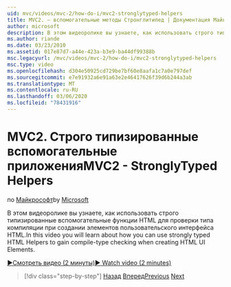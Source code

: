 ```yaml
---
uid: mvc/videos/mvc-2/how-do-i/mvc2-stronglytyped-helpers
title: MVC2. — вспомогательные методы Стронглитипед | Документация Майкрософт
author: microsoft
description: В этом видеоролике вы узнаете, как использовать строго типизированные вспомогательные функции HTML для проверки типа компиляции при создании элементов пользовательского интерфейса HTML.
ms.author: riande
ms.date: 03/23/2010
ms.assetid: 017e87d7-a44e-423a-b3e9-ba44df99388b
msc.legacyurl: /mvc/videos/mvc-2/how-do-i/mvc2-stronglytyped-helpers
msc.type: video
ms.openlocfilehash: d304e50925cd729be7bf60e8aafa1c7a0e797def
ms.sourcegitcommit: e7e91932a6e91a63e2e46417626f39d6b244a3ab
ms.translationtype: MT
ms.contentlocale: ru-RU
ms.lasthandoff: 03/06/2020
ms.locfileid: "78431916"
---
```

# <a name="mvc2---stronglytyped-helpers"></a><span data-ttu-id="422b2-103">MVC2. Строго типизированные вспомогательные приложения</span><span class="sxs-lookup"><span data-stu-id="422b2-103">MVC2 - StronglyTyped Helpers</span></span>

<span data-ttu-id="422b2-104">по [Майкрософт](https://github.com/microsoft)</span><span class="sxs-lookup"><span data-stu-id="422b2-104">by [Microsoft](https://github.com/microsoft)</span></span>

<span data-ttu-id="422b2-105">В этом видеоролике вы узнаете, как использовать строго типизированные вспомогательные функции HTML для проверки типа компиляции при создании элементов пользовательского интерфейса HTML.</span><span class="sxs-lookup"><span data-stu-id="422b2-105">In this video you will learn about how you can use strongly typed HTML Helpers to gain compile-type checking when creating HTML UI Elements.</span></span>

[<span data-ttu-id="422b2-106">&#9654;Смотреть видео (2 минуты)</span><span class="sxs-lookup"><span data-stu-id="422b2-106">&#9654; Watch video (2 minutes)</span></span>](https://channel9.msdn.com/Blogs/ASP-NET-Site-Videos/mvc2-stronglytyped-helpers)

> [!div class="step-by-step"]
> <span data-ttu-id="422b2-107">[Назад](mvc2-html-encoding.md)
> [Вперед](mvc2-model-validation.md)</span><span class="sxs-lookup"><span data-stu-id="422b2-107">[Previous](mvc2-html-encoding.md)
[Next](mvc2-model-validation.md)</span></span>
